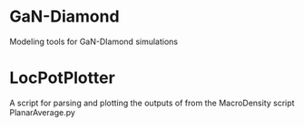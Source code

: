# GaN-Diamond
Modeling tools for GaN-DIamond simulations

# LocPotPlotter
A script for parsing and plotting the outputs of from the MacroDensity script PlanarAverage.py
